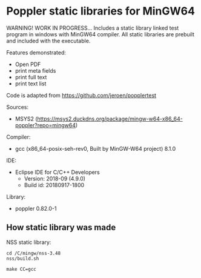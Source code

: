 # Poppler static libraries for MinGW64
WARNING! WORK IN PROGRESS...
Includes a static library linked test program in windows with MinGW64 compiler. All static libraries are prebuilt and included with the executable. 

Features demonstrated:
* Open PDF
* print meta fields
* print full text
* print text list

Code is adapted from https://github.com/jeroen/popplertest

Sources:
* MSYS2 (https://msys2.duckdns.org/package/mingw-w64-x86_64-poppler?repo=mingw64)

Compiler: 
- gcc (x86_64-posix-seh-rev0, Built by MinGW-W64 project) 8.1.0

IDE: 
* Eclipse IDE for C/C++ Developers
	* Version: 2018-09 (4.9.0)
	* Build id: 20180917-1800

Library: 
* poppler 0.82.0-1

## How static library was made
NSS static library:
```shell
cd /C/mingw/nss-3.48
nss/build.sh
```

```shell
make CC=gcc
```
